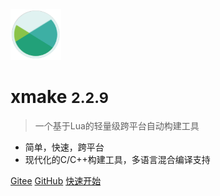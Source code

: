 <img src="/assets/img/logo.svg" width="16%" />

# xmake <small>2.2.9</small>

> 一个基于Lua的轻量级跨平台自动构建工具

- 简单，快速，跨平台
- 现代化的C/C++构建工具，多语言混合编译支持

[Gitee](https://gitee.com/tboox/xmake/)
[GitHub](https://github.com/xmake-io/xmake/)
[快速开始](/zh-cn/getting_started)
